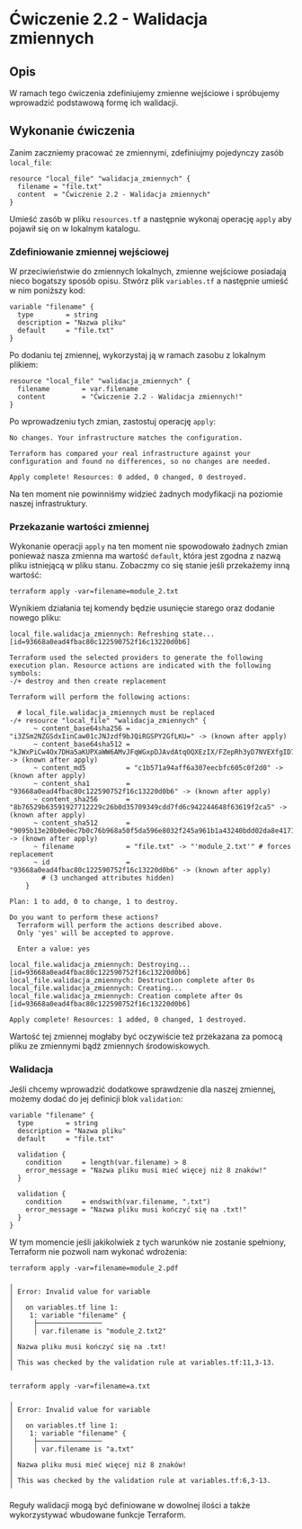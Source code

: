 # Ćwiczenie 2.2 - Walidacja zmiennych
## Opis
W ramach tego ćwiczenia zdefiniujemy zmienne wejściowe i spróbujemy wprowadzić podstawową formę ich walidacji.

## Wykonanie ćwiczenia
Zanim zaczniemy pracować ze zmiennymi, zdefiniujmy pojedynczy zasób `local_file`:
```
resource "local_file" "walidacja_zmiennych" {
  filename = "file.txt"
  content  = "Ćwiczenie 2.2 - Walidacja zmiennych"
}
```
Umieść zasób w pliku `resources.tf` a następnie wykonaj operację `apply` aby pojawił się on w lokalnym katalogu.

### Zdefiniowanie zmiennej wejściowej
W przeciwieństwie do zmiennych lokalnych, zmienne wejściowe posiadają nieco bogatszy sposób opisu. Stwórz plik `variables.tf` a następnie umieść w nim poniższy kod:
```
variable "filename" {
  type        = string
  description = "Nazwa pliku"
  default     = "file.txt"
}
```
Po dodaniu tej zmiennej, wykorzystaj ją w ramach zasobu z lokalnym plikiem:
```
resource "local_file" "walidacja_zmiennych" {
  filename        = var.filename
  content         = "Ćwiczenie 2.2 - Walidacja zmiennych!"
}
```
Po wprowadzeniu tych zmian, zastostuj operację `apply`:
```
No changes. Your infrastructure matches the configuration.

Terraform has compared your real infrastructure against your configuration and found no differences, so no changes are needed.

Apply complete! Resources: 0 added, 0 changed, 0 destroyed.
```
Na ten moment nie powinniśmy widzieć żadnych modyfikacji na poziomie naszej infrastruktury.

### Przekazanie wartości zmiennej
Wykonanie operacji `apply` na ten moment nie spowodowało żadnych zmian ponieważ nasza zmienna ma wartość `default`, która jest zgodna z nazwą pliku istniejącą w pliku stanu. Zobaczmy co się stanie jeśli przekażemy inną wartość:
```
terraform apply -var=filename=module_2.txt
```
Wynikiem działania tej komendy będzie usunięcie starego oraz dodanie nowego pliku:
```
local_file.walidacja_zmiennych: Refreshing state... [id=93668a0ead4fbac80c122590752f16c13220d0b6]

Terraform used the selected providers to generate the following execution plan. Resource actions are indicated with the following symbols:
-/+ destroy and then create replacement

Terraform will perform the following actions:

  # local_file.walidacja_zmiennych must be replaced
-/+ resource "local_file" "walidacja_zmiennych" {
      ~ content_base64sha256 = "i3ZSm2NZGSdxIinCaw01cJNJzdf9bJQiRGSPY2GfLKU=" -> (known after apply)
      ~ content_base64sha512 = "kJWxPiCw4Ox7DHa5aKUPXaWW6AMvJFqWGxpDJAvdAtqOQXEzIX/FZepRh3yD7NVEXfgID74exRpY3oamc9NAug==" -> (known after apply)
      ~ content_md5          = "c1b571a94aff6a307eecbfc605c0f2d0" -> (known after apply)
      ~ content_sha1         = "93668a0ead4fbac80c122590752f16c13220d0b6" -> (known after apply)
      ~ content_sha256       = "8b76529b63591927712229c26b0d35709349cdd7fd6c942244648f63619f2ca5" -> (known after apply)
      ~ content_sha512       = "9095b13e20b0e0ec7b0c76b968a50f5da596e8032f245a961b1a43240bdd02da8e417133217fc565ea51877c83ecd5445df8080fbe1ec51a58de86a673d340ba" -> (known after apply)
      ~ filename             = "file.txt" -> "'module_2.txt'" # forces replacement
      ~ id                   = "93668a0ead4fbac80c122590752f16c13220d0b6" -> (known after apply)
        # (3 unchanged attributes hidden)
    }

Plan: 1 to add, 0 to change, 1 to destroy.

Do you want to perform these actions?
  Terraform will perform the actions described above.
  Only 'yes' will be accepted to approve.

  Enter a value: yes

local_file.walidacja_zmiennych: Destroying... [id=93668a0ead4fbac80c122590752f16c13220d0b6]
local_file.walidacja_zmiennych: Destruction complete after 0s
local_file.walidacja_zmiennych: Creating...
local_file.walidacja_zmiennych: Creation complete after 0s [id=93668a0ead4fbac80c122590752f16c13220d0b6]

Apply complete! Resources: 1 added, 0 changed, 1 destroyed.
```
Wartość tej zmiennej mogłaby być oczywiście też przekazana za pomocą pliku ze zmiennymi bądź zmiennych środowiskowych.

### Walidacja
Jeśli chcemy wprowadzić dodatkowe sprawdzenie dla naszej zmiennej, możemy dodać do jej definicji blok `validation`:
```
variable "filename" {
  type        = string
  description = "Nazwa pliku"
  default     = "file.txt"

  validation {
    condition     = length(var.filename) > 8
    error_message = "Nazwa pliku musi mieć więcej niż 8 znaków!"
  }

  validation {
    condition     = endswith(var.filename, ".txt")
    error_message = "Nazwa pliku musi kończyć się na .txt!"
  }
}
```
W tym momencie jeśli jakikolwiek z tych warunków nie zostanie spełniony, Terraform nie pozwoli nam wykonać wdrożenia:
```
terraform apply -var=filename=module_2.pdf

╷
│ Error: Invalid value for variable
│
│   on variables.tf line 1:
│    1: variable "filename" {
│     ├────────────────
│     │ var.filename is "module_2.txt2"
│
│ Nazwa pliku musi kończyć się na .txt!
│
│ This was checked by the validation rule at variables.tf:11,3-13.
╵
```
```
terraform apply -var=filename=a.txt

╷
│ Error: Invalid value for variable
│
│   on variables.tf line 1:
│    1: variable "filename" {
│     ├────────────────
│     │ var.filename is "a.txt"
│
│ Nazwa pliku musi mieć więcej niż 8 znaków!
│
│ This was checked by the validation rule at variables.tf:6,3-13.
╵
```
Reguły walidacji mogą być definiowane w dowolnej ilości a także wykorzystywać wbudowane funkcje Terraform.
